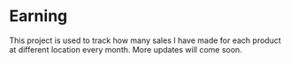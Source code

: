 # Earning
This project is used to track how many sales I have made for each product at different location every month. More updates will come soon.
